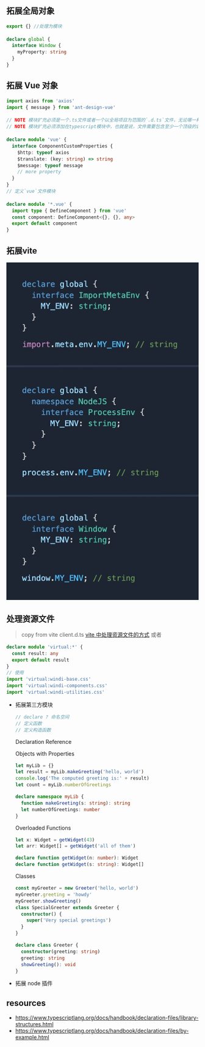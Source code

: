 ## 拓展全局对象

  ```ts
  export {} //处理为模块

  declare global {
    interface Window {
      myProperty: string
    }
  }
  ```

## 拓展 Vue 对象

  ```ts
  import axios from 'axios'
  import { message } from 'ant-design-vue'

  // NOTE 模块扩充必须是一个.ts文件或者一个以全局项目为范围的`.d.ts`文件，无论哪一种，必须确保在tsconfig中被引入。如果是库或插件，则必须添加在package.json的types中。
  // NOTE 模块扩充必须添加在typescript模块中，也就是说，文件需要包含至少一个顶级的import或export。如果扩充在模块之外，它将**覆盖原始类型，而不是扩充**。

  declare module 'vue' {
    interface ComponentCustomProperties {
      $http: typeof axios
      $translate: (key: string) => string
      $message: typeof message
      // more property
    }
  }
  // 定义`vue`文件模块

  declare module '*.vue' {
    import type { DefineComponent } from 'vue'
    const component: DefineComponent<{}, {}, any>
    export default component
  }
  ```
## 拓展vite
![alt text](image.png)

## 处理资源文件
  > copy from vite client.d.ts
  > [vite 中处理资源文件的方式](../types-tools/asset.d.ts)
  > 或者
  ```ts
  declare module 'virtual:*' {
    const result: any
    export default result
  }
  // 使用
  import 'virtual:windi-base.css'
  import 'virtual:windi-components.css'
  import 'virtual:windi-utilities.css'
  ```
- 拓展第三方模块

  ```ts
  // declare ? 命名空间
  // 定义函数
  // 定义构造函数
  ```

  Declaration Reference

  Objects with Properties

  ```js
  let myLib = {}
  let result = myLib.makeGreeting('hello, world')
  console.log('The computed greeting is:' + result)
  let count = myLib.numberOfGreetings
  ```

  ```ts
  declare namespace myLib {
    function makeGreeting(s: string): string
    let numberOfGreetings: number
  }
  ```

  Overloaded Functions

  ```ts
  let x: Widget = getWidget(43)
  let arr: Widget[] = getWidget('all of them')
  ```

  ```ts
  declare function getWidget(n: number): Widget
  declare function getWidget(s: string): Widget[]
  ```

  Classes

  ```ts
  const myGreeter = new Greeter('hello, world')
  myGreeter.greeting = 'howdy'
  myGreeter.showGreeting()
  class SpecialGreeter extends Greeter {
    constructor() {
      super('Very special greetings')
    }
  }
  ```

  ```ts
  declare class Greeter {
    constructor(greeting: string)
    greeting: string
    showGreeting(): void
  }
  ```

- 拓展 node 插件

## resources

- https://www.typescriptlang.org/docs/handbook/declaration-files/library-structures.html
- https://www.typescriptlang.org/docs/handbook/declaration-files/by-example.html
